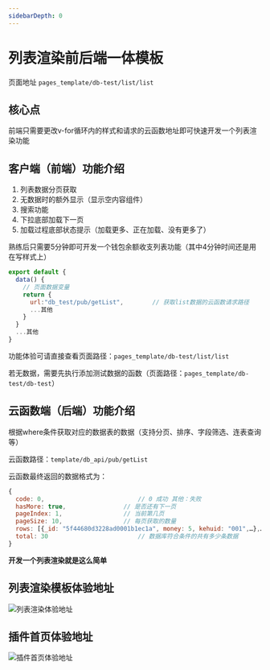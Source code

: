 ```yaml
---
sidebarDepth: 0
---
```


# 列表渲染前后端一体模板

页面地址 `pages_template/db-test/list/list` 

## 核心点

前端只需要更改v-for循环内的样式和请求的云函数地址即可快速开发一个列表渲染功能

## 客户端（前端）功能介绍

1. 列表数据分页获取
2. 无数据时的额外显示（显示空内容组件）
3. 搜索功能
4. 下拉底部加载下一页
5. 加载过程底部状态提示（加载更多、正在加载、没有更多了）

熟练后只需要5分钟即可开发一个钱包余额收支列表功能（其中4分钟时间还是用在写样式上）

```js
export default {
  data() {
    // 页面数据变量
    return {
      url:"db_test/pub/getList",		// 获取list数据的云函数请求路径
      ...其他
    }
  }
  ...其他
}
```

功能体验可请直接查看页面路径：`pages_template/db-test/list/list`

若无数据，需要先执行添加测试数据的函数（页面路径：`pages_template/db-test/db-test`）

## 云函数端（后端）功能介绍

根据where条件获取对应的数据表的数据（支持分页、排序、字段筛选、连表查询等）

云函数路径：`template/db_api/pub/getList`

云函数最终返回的数据格式为：

```js
{
  code: 0,							// 0 成功 其他：失败
  hasMore: true,				// 是否还有下一页
  pageIndex: 1,					// 当前第几页
  pageSize: 10,					// 每页获取的数量
  rows: [{_id: "5f44680d3228ad0001b1ec1a", money: 5, kehuid: "001",…},…], // list数据
  total: 30							// 数据库符合条件的共有多少条数据
}
```

**开发一个列表渲染就是这么简单**

## 列表渲染模板体验地址

![列表渲染体验地址](https://vkceyugu.cdn.bspapp.com/VKCEYUGU-cf0c5e69-620c-4f3c-84ab-f4619262939f/522060bb-089a-4e9b-9da0-72c070f4eb00.png?x-oss-process=image/resize,h_250 "列表渲染体验地址")

## 插件首页体验地址

![插件首页体验地址](https://vkceyugu.cdn.bspapp.com/VKCEYUGU-vk-cloud-router-test/51de83e0-e9ae-11ea-81ea-f115fe74321c.png?x-oss-process=image/resize,h_250 "插件首页体验地址")
 